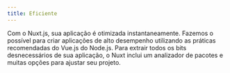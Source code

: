 ```yaml
---
title: Eficiente
---
```

Com o Nuxt.js, sua aplicação é otimizada instantaneamente. Fazemos o possível para criar aplicações de alto desempenho 
utilizando as práticas recomendadas do Vue.js do Node.js. Para extrair todos os bits desnecessários de sua aplicação, o
Nuxt inclui um analizador de pacotes e muitas opções para ajustar seu projeto.
